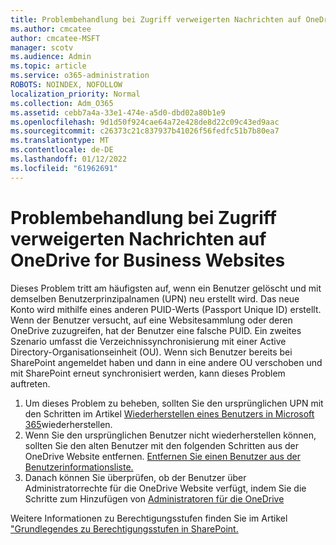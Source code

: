 ```yaml
---
title: Problembehandlung bei Zugriff verweigerten Nachrichten auf OneDrive for Business Websites
ms.author: cmcatee
author: cmcatee-MSFT
manager: scotv
ms.audience: Admin
ms.topic: article
ms.service: o365-administration
ROBOTS: NOINDEX, NOFOLLOW
localization_priority: Normal
ms.collection: Adm_O365
ms.assetid: cebb7a4a-33e1-474e-a5d0-dbd02a80b1e9
ms.openlocfilehash: 9d1d50f924cae64a72e428de8d22c09c43ed9aac
ms.sourcegitcommit: c26373c21c837937b41026f56fedfc51b7b80ea7
ms.translationtype: MT
ms.contentlocale: de-DE
ms.lasthandoff: 01/12/2022
ms.locfileid: "61962691"
---
```

# <a name="troubleshooting-access-denied-messages-to-onedrive-for-business-sites"></a>Problembehandlung bei Zugriff verweigerten Nachrichten auf OneDrive for Business Websites

Dieses Problem tritt am häufigsten auf, wenn ein Benutzer gelöscht und mit demselben Benutzerprinzipalnamen (UPN) neu erstellt wird. Das neue Konto wird mithilfe eines anderen PUID-Werts (Passport Unique ID) erstellt. Wenn der Benutzer versucht, auf eine Websitesammlung oder deren OneDrive zuzugreifen, hat der Benutzer eine falsche PUID. Ein zweites Szenario umfasst die Verzeichnissynchronisierung mit einer Active Directory-Organisationseinheit (OU). Wenn sich Benutzer bereits bei SharePoint angemeldet haben und dann in eine andere OU verschoben und mit SharePoint erneut synchronisiert werden, kann dieses Problem auftreten.

1. Um dieses Problem zu beheben, sollten Sie den ursprünglichen UPN mit den Schritten im Artikel [Wiederherstellen eines Benutzers in Microsoft 365](https://docs.microsoft.com/microsoft-365/admin/add-users/restore-user)wiederherstellen.
2. Wenn Sie den ursprünglichen Benutzer nicht wiederherstellen können, sollten Sie den alten Benutzer mit den folgenden Schritten aus der OneDrive Website entfernen. [Entfernen Sie einen Benutzer aus der Benutzerinformationsliste.]() 
3. Danach können Sie überprüfen, ob der Benutzer über Administratorrechte für die OneDrive Website verfügt, indem Sie die Schritte zum Hinzufügen von [Administratoren für die OneDrive](https://docs.microsoft.com/sharepoint/manage-user-profiles)

Weitere Informationen zu Berechtigungsstufen finden Sie im Artikel ["Grundlegendes zu Berechtigungsstufen in SharePoint.](https://docs.microsoft.com/sharepoint/understanding-permission-levels)
